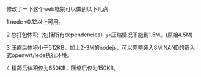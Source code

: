 修改了一下这个web框架可以做到以下几点

1 node v0.12以上可用。

2 总打包体积（包括所有dependencies）非压缩情况下能到1.5M。(原始4.5M)

3 压缩后体积小于512KB，加上2-3M的nodejs，可以完整装入8M NAND的嵌入式openwrt/lede执行环境。

4 精简后体积仅为650KB，压缩后仅为150KB。
